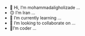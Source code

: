 - 👋 Hi, I’m mohammadaligholizade ...
- 😊 I’m Iran ...
- 🌱 I’m currently learning ...
- 💞️ I’m looking to collaborate on ...
- 🔗I’m coder ...

<!---
mohammadaligholizade/mohammadaligholizade is a ✨ special ✨ repository because its `README.md` (this file) appears on your GitHub profile.
You can click the Preview link to take a look at your changes.
--->
